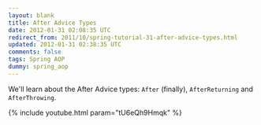 ```yaml
---           
layout: blank
title: After Advice Types
date: 2012-01-31 02:08:35 UTC
redirect_from: 2011/10/spring-tutorial-31-after-advice-types.html
updated: 2012-01-31 02:38:35 UTC
comments: false
tags: Spring AOP
dummy: spring_aop
---
```


We'll learn about the After Advice types: `After` (finally), `AfterReturning` and `AfterThrowing`.

{% include youtube.html param="tU6eQh9Hmqk" %}